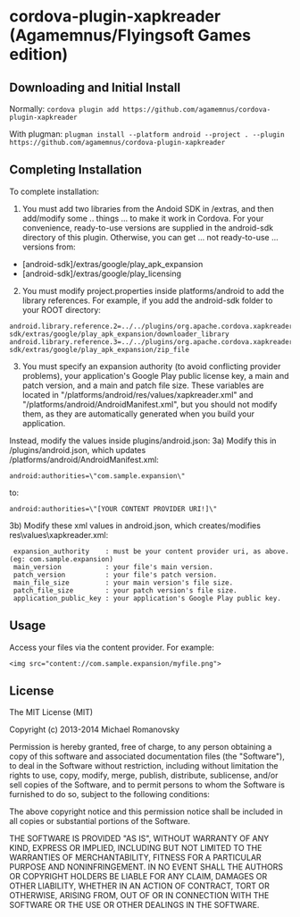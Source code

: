 cordova-plugin-xapkreader (Agamemnus/Flyingsoft Games edition)
================================================================

Downloading and Initial Install
---------------------------------

Normally:
``cordova plugin add https://github.com/agamemnus/cordova-plugin-xapkreader``

With plugman:
``plugman install --platform android --project . --plugin https://github.com/agamemnus/cordova-plugin-xapkreader``


Completing Installation
------------------------

 To complete installation:
 
 1) You must add two libraries from the Andoid SDK in /extras, and then add/modify some .. things ... to make it work in Cordova.
 For your convenience, ready-to-use versions are supplied in the android-sdk directory of this plugin.
 Otherwise, you can get ... not ready-to-use ... versions from:
  * [android-sdk]/extras/google/play_apk_expansion
  * [android-sdk]/extras/google/play_licensing
 
 2) You must modify project.properties inside platforms/android to add the library references. For example, if you add the android-sdk
 folder to your ROOT directory:

 ````
 android.library.reference.2=../../plugins/org.apache.cordova.xapkreader/android-sdk/extras/google/play_apk_expansion/downloader_library
 android.library.reference.3=../../plugins/org.apache.cordova.xapkreader/android-sdk/extras/google/play_apk_expansion/zip_file
 ````
 
 3) You must specify an expansion authority (to avoid conflicting provider problems), your application's Google Play public license key,
 a main and patch version, and a main and patch file size. These variables are located in "/platforms/android/res/values/xapkreader.xml"
 and "/platforms/android/AndroidManifest.xml", but you should not modify them, as they are automatically generated when you build your application.
 
 Instead, modify the values inside plugins/android.json:
 3a) Modify this in /plugins/android.json, which updates /platforms/android/AndroidManifest.xml:
 
 ``android:authorities=\"com.sample.expansion\"``
 
 to:
 
 ``android:authorities=\"[YOUR CONTENT PROVIDER URI!]\"``
 
 3b) Modify these xml values in android.json, which creates/modifies res\values\xapkreader.xml:
````
 expansion_authority    : must be your content provider uri, as above. (eg: com.sample.expansion)
 main_version           : your file's main version.
 patch_version          : your file's patch version.
 main_file_size         : your main version's file size.
 patch_file_size        : your patch version's file size.
 application_public_key : your application's Google Play public key.
````

Usage
------

 Access your files via the content provider. For example:
 
 ``<img src="content://com.sample.expansion/myfile.png">``


License
---------

The MIT License (MIT)

Copyright (c) 2013-2014 Michael Romanovsky

Permission is hereby granted, free of charge, to any person obtaining a copy of this software and associated documentation files (the "Software"), to deal in the Software without restriction, including without limitation the rights to use, copy, modify, merge, publish, distribute, sublicense, and/or sell copies of the Software, and to permit persons to whom the Software is furnished to do so, subject to the following conditions:

The above copyright notice and this permission notice shall be included in all copies or substantial portions of the Software.

THE SOFTWARE IS PROVIDED "AS IS", WITHOUT WARRANTY OF ANY KIND, EXPRESS OR IMPLIED, INCLUDING BUT NOT LIMITED TO THE WARRANTIES OF MERCHANTABILITY, FITNESS FOR A PARTICULAR PURPOSE AND NONINFRINGEMENT. IN NO EVENT SHALL THE AUTHORS OR COPYRIGHT HOLDERS BE LIABLE FOR ANY CLAIM, DAMAGES OR OTHER LIABILITY, WHETHER IN AN ACTION OF CONTRACT, TORT OR OTHERWISE, ARISING FROM, OUT OF OR IN CONNECTION WITH THE SOFTWARE OR THE USE OR OTHER DEALINGS IN THE SOFTWARE.
